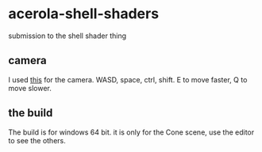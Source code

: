 # acerola-shell-shaders
submission to the shell shader thing

## camera

I used [this](https://gist.github.com/FreyaHolmer/650ecd551562352120445513efa1d952) for the camera.
WASD, space, ctrl, shift. E to move faster, Q to move slower.

## the build

The build is for windows 64 bit. it is only for the Cone scene, use the editor to see the others.
